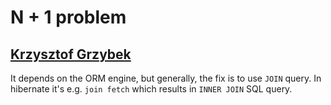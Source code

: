 # N + 1 problem

## [Krzysztof Grzybek](https://github.com/krzysztof-grzybek)

It depends on the ORM engine, but generally, the fix is to use `JOIN` query. In hibernate it's e.g. `join fetch` which results in `INNER JOIN` SQL query.
